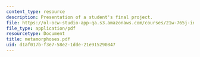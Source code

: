 ```yaml
---
content_type: resource
description: Presentation of a student's final project.
file: https://ol-ocw-studio-app-qa.s3.amazonaws.com/courses/21w-765j-interactive-and-non-linear-narrative-theory-and-practice-spring-2004/d1af017bf3e758e21dde21e915290847_metamorphoses.pdf
file_type: application/pdf
resourcetype: Document
title: metamorphoses.pdf
uid: d1af017b-f3e7-58e2-1dde-21e915290847
---
```

